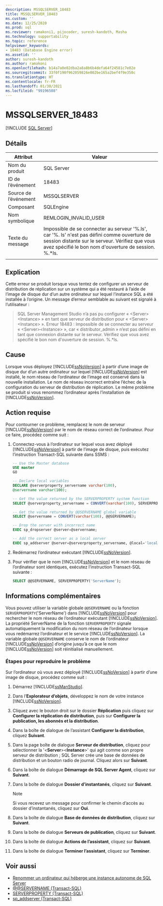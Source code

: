 ```yaml
---
description: MSSQLSERVER_18483
title: MSSQLSERVER_18483
ms.custom: ''
ms.date: 12/25/2020
ms.prod: sql
ms.reviewer: ramakoni1, pijocoder, suresh-kandoth, Masha
ms.technology: supportability
ms.topic: reference
helpviewer_keywords:
- 18483 (Database Engine error)
ms.assetid: ''
author: suresh-kandoth
ms.author: ramakoni
ms.openlocfilehash: b14a7a0e02dba2a8a8b6b4defa64f24581c7e02e
ms.sourcegitcommit: 33f0f190f962059826e002be165a2bef4f9e350c
ms.translationtype: HT
ms.contentlocale: fr-FR
ms.lasthandoff: 01/30/2021
ms.locfileid: "99196508"
---
```

# <a name="mssqlserver_18483"></a>MSSQLSERVER_18483
 [!INCLUDE [SQL Server](../../includes/applies-to-version/sqlserver.md)]

## <a name="details"></a>Détails

|Attribut|Valeur|
|---|---|
|Nom du produit|SQL Server|
|ID de l’événement|18483|
|Source de l’événement|MSSQLSERVER|
|Composant|SQLEngine|
|Nom symbolique|REMLOGIN_INVALID_USER|
|Texte du message|Impossible de se connecter au serveur '%.ls', car '%. ls' n'est pas défini comme ouverture de session distante sur le serveur. Vérifiez que vous avez spécifié le bon nom d'ouverture de session. %.*ls.|
||

## <a name="explanation"></a>Explication

Cette erreur se produit lorsque vous tentez de configurer un serveur de distribution de réplication sur un système qui a été restauré à l’aide de l’image de disque dur d’un autre ordinateur sur lequel l’instance SQL a été installée à l’origine. Un message d’erreur semblable au suivant est signalé à l’utilisateur :

> SQL Server Management Studio n’a pas pu configurer « \<Server>\<Instance> » en tant que serveur de distribution pour « \<Server>\<Instance> ». Erreur 18483 : Impossible de se connecter au serveur « \<Server>\<Instance> », car « distributor_admin » n’est pas défini en tant que connexion distante sur le serveur. Vérifiez que vous avez spécifié le bon nom d'ouverture de session. %.*ls.

## <a name="cause"></a>Cause

Lorsque vous déployez [!INCLUDE[ssNoVersion](../../includes/ssnoversion-md.md)] à partir d’une image de disque dur d’un autre ordinateur sur lequel [!INCLUDE[ssNoVersion](../../includes/ssnoversion-md.md)] est installé, le nom réseau de l’ordinateur de l’image est conservé dans la nouvelle installation. Le nom de réseau incorrect entraîne l’échec de la configuration du serveur de distribution de réplication. Le même problème se produit si vous renommez l’ordinateur après l’installation de [!INCLUDE[ssNoVersion](../../includes/ssnoversion-md.md)].

## <a name="user-action"></a>Action requise

Pour contourner ce problème, remplacez le nom de serveur [!INCLUDE[ssNoVersion](../../includes/ssnoversion-md.md)] par le nom de réseau correct de l’ordinateur. Pour ce faire, procédez comme suit :

1. Connectez-vous à l’ordinateur sur lequel vous avez déployé [!INCLUDE[ssNoVersion](../../includes/ssnoversion-md.md)] à partir de l’image de disque, puis exécutez l’instruction Transact-SQL suivante dans SSMS :

    ```sql
    -- Use the Master database
    USE master
    GO

    -- Declare local variables
    DECLARE @serverproperty_servername varchar(100),
    @servername varchar(100);

    -- Get the value returned by the SERVERPROPERTY system function
    SELECT @serverproperty_servername = CONVERT(varchar(100), SERVERPROPERTY('ServerName'));

    -- Get the value returned by @@SERVERNAME global variable
    SELECT @servername = CONVERT(varchar(100), @@SERVERNAME);

    -- Drop the server with incorrect name
    EXEC sp_dropserver @server=@servername;

    -- Add the correct server as a local server
    EXEC sp_addserver @server=@serverproperty_servername, @local='local';
    ```

2. Redémarrez l’ordinateur exécutant [!INCLUDE[ssNoVersion](../../includes/ssnoversion-md.md)].
3. Pour vérifier que le nom [!INCLUDE[ssNoVersion](../../includes/ssnoversion-md.md)] et le nom réseau de l’ordinateur sont identiques, exécutez l’instruction Transact-SQL suivante :

    ```sql
    SELECT @@SERVERNAME, SERVERPROPERTY('ServerName');
    ```

## <a name="more-information"></a>Informations complémentaires

Vous pouvez utiliser la variable globale `@@SERVERNAME` ou la fonction `SERVERPROPERTY`('ServerName') dans [!INCLUDE[ssNoVersion](../../includes/ssnoversion-md.md)] pour rechercher le nom réseau de l’ordinateur exécutant [!INCLUDE[ssNoVersion](../../includes/ssnoversion-md.md)]. La propriété ServerName de la fonction `SERVERPROPERTY` signale automatiquement la modification du nom réseau de l’ordinateur lorsque vous redémarrez l’ordinateur et le service [!INCLUDE[ssNoVersion](../../includes/ssnoversion-md.md)]. La variable globale `@@SERVERNAME` conserve le nom de l’ordinateur [!INCLUDE[ssNoVersion](../../includes/ssnoversion-md.md)] d’origine jusqu’à ce que le nom [!INCLUDE[ssNoVersion](../../includes/ssnoversion-md.md)] soit réinitialisé manuellement.

### <a name="steps-to-reproduce-the-problem"></a>Étapes pour reproduire le problème

Sur l’ordinateur où vous avez déployé [!INCLUDE[ssNoVersion](../../includes/ssnoversion-md.md)] à partir d’une image de disque, procédez comme suit :

1. Démarrez [!INCLUDE[ssManStudio](../../includes/ssManStudio-md.md)].
2. Dans l’**Explorateur d’objets**, développez le nom de votre instance [!INCLUDE[ssNoVersion](../../includes/ssnoversion-md.md)].
3. Cliquez avec le bouton droit sur le dossier **Réplication** puis cliquez sur **Configurer la réplication de distribution**, puis sur **Configurer la publication, les abonnés et la distribution**.
4. Dans la boîte de dialogue de l’assistant **Configurer la distribution**, cliquez **Suivant**.
5. Dans la page boîte de dialogue **Serveur de distribution**, cliquez pour sélectionner la '\<**Server**>\<**Instance**>' qui agit comme son propre serveur de distribution ; SQL Server crée une base de données de distribution et un bouton radio de journal. Cliquez alors sur **Suivant**.
6. Dans la boîte de dialogue **Démarrage de SQL Server Agent**, cliquez sur **Suivant**.
7. Dans la boîte de dialogue **Dossier d’instantanés**, cliquez sur **Suivant**.

    > [!NOTE]
    > Si vous recevez un message pour confirmer le chemin d’accès au dossier d’instantanés, cliquez sur **Oui**.
8. Dans la boîte de dialogue **Base de données de distribution**, cliquez sur **Suivant**.
9. Dans la boîte de dialogue **Serveurs de publication**, cliquez sur **Suivant**.
10. Dans la boîte de dialogue **Actions de l’assistant**, cliquez sur **Suivant**.
11. Dans la boîte de dialogue **Terminer l’assistant**, cliquez sur **Terminer**.

## <a name="see-also"></a>Voir aussi

- [Renommer un ordinateur qui héberge une instance autonome de SQL Server](../../database-engine/install-windows/rename-a-computer-that-hosts-a-stand-alone-instance-of-sql-server.md)
- [@@SERVERNAME (Transact-SQL)](../../t-sql/functions/servername-transact-sql.md)
- [SERVERPROPERTY (Transact-SQL)](../../t-sql/functions/serverproperty-transact-sql.md)
- [sp_addserver (Transact-SQL)](../system-stored-procedures/sp-addserver-transact-sql.md)